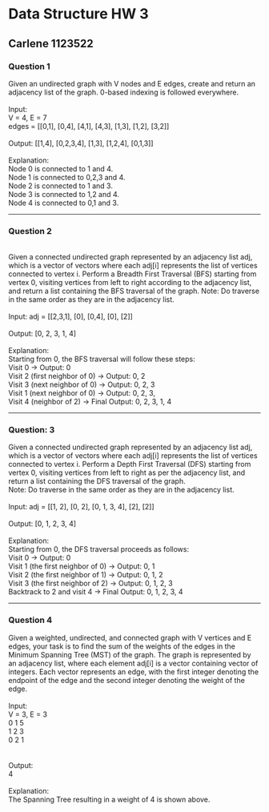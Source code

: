 # Data Structure HW 3
## Carlene 1123522
### Question 1
Given an undirected graph with V nodes and E edges, create and return an adjacency list of the graph. 0-based indexing is followed everywhere.
<br><br>
Input:
<br>
V = 4, E = 7
<br>
edges = [[0,1], [0,4], [4,1], [4,3], [1,3], [1,2], [3,2]]
<br><br>
Output: 
[[1,4], [0,2,3,4], [1,3], [1,2,4], [0,1,3]]
<br><br>
Explanation:
<br>
Node 0 is connected to 1 and 4.
<br>
Node 1 is connected to 0,2,3 and 4.
<br>
Node 2 is connected to 1 and 3.
<br>
Node 3 is connected to 1,2 and 4.
<br>
Node 4 is connected to 0,1 and 3.

---

### Question 2
<br>
Given a connected undirected graph represented by an adjacency list adj, which is a vector of vectors where each adj[i] represents the list of vertices connected to vertex i. Perform a Breadth First Traversal (BFS) starting from vertex 0, visiting vertices from left to right according to the adjacency list, and return a list containing the BFS traversal of the graph.
Note: Do traverse in the same order as they are in the adjacency list.
<br><br>
Input: adj = [[2,3,1], [0], [0,4], [0], [2]]
<br><br>
Output: [0, 2, 3, 1, 4]
<br><br>
Explanation: 
<br>
Starting from 0, the BFS traversal will follow these steps: 
<br>
Visit 0 → Output: 0 
<br>
Visit 2 (first neighbor of 0) → Output: 0, 2 
<br>
Visit 3 (next neighbor of 0) → Output: 0, 2, 3 
<br>
Visit 1 (next neighbor of 0) → Output: 0, 2, 3, 
<br>
Visit 4 (neighbor of 2) → Final Output: 0, 2, 3, 1, 4

---

### Question: 3
Given a connected undirected graph represented by an adjacency list adj, which is a vector of vectors where each adj[i] represents the list of vertices connected to vertex i. Perform a Depth First Traversal (DFS) starting from vertex 0, visiting vertices from left to right as per the adjacency list, and return a list containing the DFS traversal of the graph.
<br>
Note: Do traverse in the same order as they are in the adjacency list.
<br><br>
Input: adj = [[1, 2], [0, 2], [0, 1, 3, 4], [2], [2]]
<br><br>
Output: [0, 1, 2, 3, 4]
<br><br>
Explanation: 
<br>
Starting from 0, the DFS traversal proceeds as follows: 
<br>
Visit 0 → Output: 0 
<br>
Visit 1 (the first neighbor of 0) → Output: 0, 1 
<br>
Visit 2 (the first neighbor of 1) → Output: 0, 1, 2 
<br>
Visit 3 (the first neighbor of 2) → Output: 0, 1, 2, 3 
<br>
Backtrack to 2 and visit 4 → Final Output: 0, 1, 2, 3, 4

---

### Question 4
Given a weighted, undirected, and connected graph with V vertices and E edges, your task is to find the sum of the weights of the edges in the Minimum Spanning Tree (MST) of the graph. The graph is represented by an adjacency list, where each element adj[i] is a vector containing vector of integers. Each vector represents an edge, with the first integer denoting the endpoint of the edge and the second integer denoting the weight of the edge.
<br><br>
Input:
<br>
V = 3, E = 3
<br>
0 1 5
<br>
1 2 3
<br>
0 2 1
<br>
<br><br>
Output:
<br>
4
<br><br>
Explanation:
<br>
The Spanning Tree resulting in a weight of 4 is shown above.

